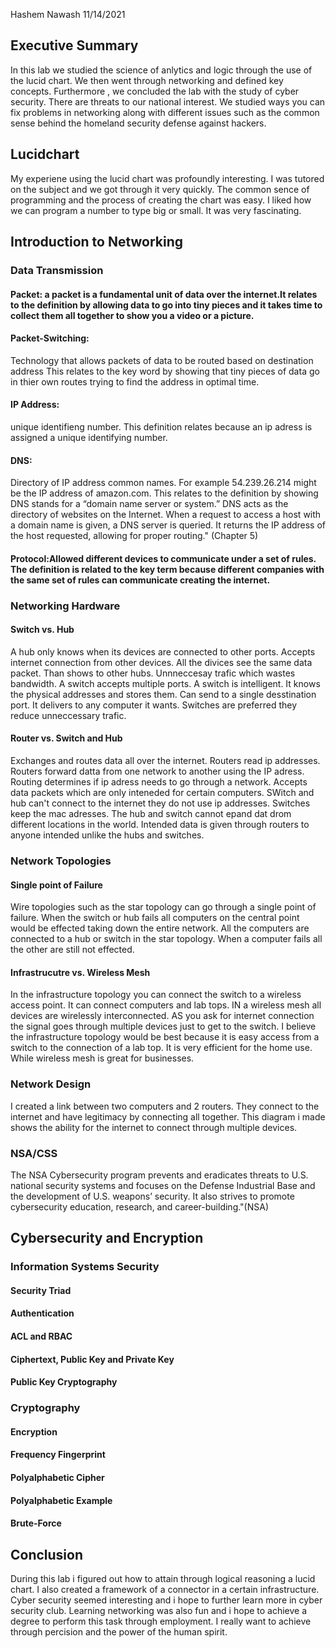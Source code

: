 Hashem Nawash 11/14/2021

## Executive Summary 
In this lab we studied the science of anlytics and logic through the use of the lucid chart. We then went through networking and defined key concepts. Furthermore , we concluded the lab with the study of cyber security. There are threats to our national interest. We studied ways you can fix problems in networking along with different issues such as the common sense behind the homeland security defense against hackers.
## Lucidchart
My experiene using the lucid chart was profoundly interesting. I was tutored on the subject and we got through it very quickly. The common sence of programming and the process of creating the chart was easy. I liked how we can program a number to type big or small. It was very fascinating.

## Introduction to Networking

### Data Transmission
#### Packet: a packet is a fundamental unit of data over the internet.It relates to the definition by allowing data to go into tiny pieces and it takes time to collect them all together to show you a video or a picture. 

#### Packet-Switching:
Technology that allows packets of data to be routed based on destination address This relates to the key word by showing that tiny pieces of data go in thier own routes trying to find the address in optimal time. 

#### IP Address:
unique identifieng number. This definition relates because an ip adress is assigned a unique identifying number.

#### DNS:
Directory of IP address common names.  For example 54.239.26.214 might be the IP address of amazon.com. This relates to the definition by showing DNS stands for a “domain name server or system.” DNS acts as the directory of websites on the Internet. When a request to access a host with a domain name is given, a DNS server is queried. It returns the IP address of the host requested, allowing for proper routing." (Chapter 5)

#### Protocol:Allowed different devices to communicate under a set of rules. The definition is related to the key term because different companies with the same set of rules can communicate creating the internet. 

### Networking Hardware
#### Switch vs. Hub
A hub only knows when its devices are connected to other ports. Accepts internet connection from other devices. All the divices see the same data packet. Than shows to other hubs. Unnneccesay trafic which wastes bandwidth. A switch accepts multiple ports. A switch is intelligent. It knows the physical addresses and stores them. Can send to a single desstination port.  It delivers to any computer it wants. Switches are preferred they reduce unneccessary trafic.
#### Router vs. Switch and Hub
Exchanges and routes data all over the internet. Routers read ip addresses. Routers forward datta from one network to another using the IP adress.  Routing determines if ip adress needs to go through a network. Accepts data packets which are only inteneded for certain computers. SWitch and hub can't connect to the internet they do not use ip addresses. Switches keep the mac adresses.  The hub and switch cannot epand dat drom different locations in the world. Intended data is given through routers to anyone intended unlike the hubs and switches. 
### Network Topologies
#### Single point of Failure
Wire topologies such as the star topology can go through a single point of failure. When the switch or hub fails all computers on the central point would be effected taking down the entire network. All  the computers are connected to a hub or switch in the star topology. When a computer fails all the other are still not effected.
#### Infrastrucutre vs. Wireless Mesh
In the infrastructure topology you can connect the switch to a wireless access point. It can connect computers and lab tops. IN a wireless mesh all devices are wirelessly interconnected.  AS you ask for internet connection the signal goes through multiple devices just to get to the switch. I believe the infrastructure topology would be best because it is easy access from a switch to the connection of a lab top. It is very efficient for the home use. While wireless mesh is great for businesses. 
### Network Design
I created a link between two computers and 2 routers. They connect to the internet and have legitimacy by connecting all together. This diagram i made shows the ability for the internet to connect through multiple devices.

### NSA/CSS

The NSA Cybersecurity program prevents and eradicates threats to U.S. national security systems and focuses on the Defense Industrial Base and the development of U.S. weapons’ security. It also strives to promote cybersecurity education, research, and career-building."(NSA)
## Cybersecurity and Encryption

### Information Systems Security

#### Security Triad
#### Authentication
#### ACL and RBAC
#### Ciphertext, Public Key and Private Key
#### Public Key Cryptography

### Cryptography
#### Encryption
#### Frequency Fingerprint
#### Polyalphabetic Cipher
#### Polyalphabetic Example

#### Brute-Force

## Conclusion
During this lab i figured out how to attain through logical reasoning a lucid chart. I also created a framework of a connector in a certain infrastructure. Cyber security seemed interesting and i hope to further learn more in cyber security club. Learning networking was also fun and i hope to achieve a degree to perform this task through employment. I really want to achieve through percision and the power of the human spirit. 

